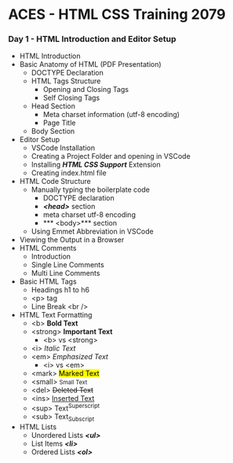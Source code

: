 # ACES - HTML CSS Training 2079

### Day 1 - HTML Introduction and Editor Setup
- HTML Introduction
- Basic Anatomy of HTML (PDF Presentation)
    - DOCTYPE Declaration
    - HTML Tags Structure
        - Opening and Closing Tags
        - Self Closing Tags
    - Head Section
        - Meta charset information (utf-8 encoding)
        - Page Title
    - Body Section
- Editor Setup
    - VSCode Installation
    - Creating a Project Folder and opening in VSCode
    - Installing ***HTML CSS Support*** Extension
    - Creating index.html file
- HTML Code Structure
    - Manually typing the boilerplate code
        - DOCTYPE declaration
        - ***\<head>*** section
        - meta charset utf-8 encoding
        - *** \<body>*** section
    - Using Emmet Abbreviation in VSCode
- Viewing the Output in a Browser
- HTML Comments
    - Introduction
    - Single Line Comments
    - Multi Line Comments
- Basic HTML Tags
    - Headings h1 to h6
    - \<p> tag
    - Line Break \<br />
- HTML Text Formatting
    - \<b> **Bold Text**
    - \<strong> **Important Text**
        - \<b> vs \<strong>
    - \<i> *Italic Text*
    - \<em> *Emphasized Text*
        - \<i> vs \<em>
    - \<mark> <mark>Marked Text</mark>
    - \<small> <small>Small Text</small>
    - \<del> <del> Deleted Text </del>
    - \<ins> <ins> Inserted Text </ins>
    - \<sup> Text<sup>Superscript</sup>
    - \<sub> Text<sub>Subscript</sub>
- HTML Lists
    - Unordered Lists ***\<ul>***
    - List Items ***\<li>***
    - Ordered Lists ***\<ol>***